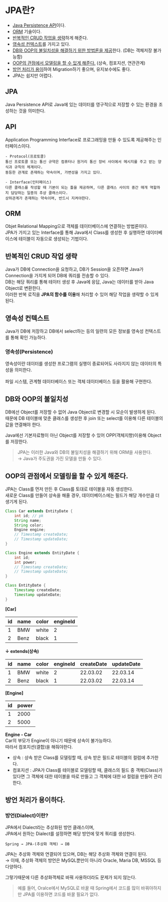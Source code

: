 # JPA란?
* [Java Persistence API](https://github.com/elilly00/TIL/blob/main/Spring/01.Spring%20Boot.md#jpa)이다.
* [ORM](https://github.com/elilly00/TIL/blob/main/Spring/01.Spring%20Boot.md#orm) 기술이다.
* [반복적인 CRUD 작업을 생략](https://github.com/elilly00/TIL/blob/main/Spring/01.Spring%20Boot.md#%EB%B0%98%EB%B3%B5%EC%A0%81%EC%9D%B8-crud-%EC%9E%91%EC%97%85-%EC%83%9D%EB%9E%B5)하게 해준다.
* [영속성 컨텍스트](https://github.com/elilly00/TIL/blob/main/Spring/01.Spring%20Boot%20%EC%9D%B4%EB%A1%A0.md#%EC%98%81%EC%86%8D%EC%84%B1-%EC%BB%A8%ED%85%8D%EC%8A%A4%ED%8A%B8)를 가지고 있다.
* [DB와 OOP의 불일치성을 해결하기 위한 방법론을 제공](https://github.com/elilly00/TIL/blob/main/Spring/01.Spring%20Boot%20%EC%9D%B4%EB%A1%A0.md#%EC%98%81%EC%86%8D%EC%84%B1-%EC%BB%A8%ED%85%8D%EC%8A%A4%ED%8A%B8)한다. (DB는 객체저장 불가능함)
* [OOP의 관점에서 모델링을 할 수 있게 해준다.](https://github.com/elilly00/TIL/blob/main/Spring/01.Spring%20Boot%20%EC%9D%B4%EB%A1%A0.md#oop%EC%9D%98-%EA%B4%80%EC%A0%90%EC%97%90%EC%84%9C-%EB%AA%A8%EB%8D%B8%EB%A7%81%EC%9D%84-%ED%95%A0-%EC%88%98-%EC%9E%88%EA%B2%8C-%ED%95%B4%EC%A4%80%EB%8B%A4) (상속, 컴포지션, 연관관계)
* [방언 처리가 용이](https://github.com/elilly00/TIL/blob/main/Spring/01.Spring%20Boot%20%EC%9D%B4%EB%A1%A0.md#%EB%B0%A9%EC%96%B8-%EC%B2%98%EB%A6%AC%EA%B0%80-%EC%9A%A9%EC%9D%B4%ED%95%98%EB%8B%A4)하여 Migration하기 좋으며, 유지보수에도 좋다.
* JPA는 쉽지만 어렵다.

## JPA
Java Persistence API로 Java에 있는 데이터를 영구적으로 저장할 수 있는 환경을 조성하는 것을 의미한다.

## API
Application Programming Interface로 프로그래밍을 만들 수 있도록 제공해주는 인터페이스이다.

```
- Protocol(프로토콜)
통신 프로토콜 또는 통신 규약은 컴퓨터나 원거리 통신 장비 사이에서 메시지를 주고 받는 양식과 규칙의 체계이다. 
동등한 관걔로 존재하는 약속이며, 가변성을 가지고 있다.

- Interface(인터페이스)
다른 클래스를 작성할 때 기본이 되는 틀을 제공하며, 다른 클래스 사이의 중간 매개 역할까지 담당하는 일종의 추상 클래스이다.
상하관계가 존재하는 약속이며, 반드시 지켜야한다.
```

## ORM
Objet Relational Mapping으로 객체를 데이터베이스에 연결하는 방법론이다. <br/>
JPA가 가지고 있는 Interface를 통해 Java에서 Class를 생성한 후 실행하면 데이터베이스에 테이블이 자동으로 생성되는 기법이다.

## 반복적인 CRUD 작업 생략
Java가 DB에 Connection을 요청하고, DB가 Session을 오픈하면 Java가 Connection을 가지게 되어 DB에 쿼리를 전송할 수 있다. <br/> 
DB는 해당 쿼리를 통해 테이터 생성 후 Java에 응답, Java는 데이터를 받아 Java Object로 변환한다. <br/>
이러한 반복 로직을 <b>JPA의 함수를 이용</b>해 처리할 수 있어 해당 작업을 생략할 수 있게 된다.

## 영속성 컨텍스트
Java가 DB에 저장하고 DB에서 select하는 등의 일련의 모든 정보를 영속성 컨텍스트를 통해 확인 가능하다.

### 영속성(Persistence)
영속성이란 데이터를 생성한 프로그램의 실행이 종료되어도 사라지지 않는 데이터의 특성을 의미한다. <br/><br/>
파일 시스템, 관계형 데이터베이스 또는 객체 데이터베이스 등을 활용해 구현한다.

## DB와 OOP의 불일치성
DB에선 Object를 저장할 수 없어 Java Object로 변경할 시 모순이 발생하게 된다. <br/>
때문에 DB 테이블에 맞춘 클래스를 생성한 후 join 또는 select를 이용해 다른 테이블의 값을 연결해야 한다.<br/>

Java에선 기본자료형이 아닌 Object를 저장할 수 있어 OPP(객체지향)이용해 Object를 저장한다. <br/>

> JPA는 이러한 Java와 DB의 불일치성을 해결하기 위해 ORM을 사용한다. <br/>
→ Java가 주도권을 가진 모델을 만들 수 있다. <br/>


## OOP의 관점에서 모델링을 할 수 있게 해준다.

JPA는 Class를 먼저 만든 후 Class를 토대로 테이블을 자동 생성한다. <br/>
새로운 Class를 만들어 상속을 해줄 경우, 데이터베이스에는 필드가 해당 개수만큼 더 생기게 된다. <br/>

``` java
Class Car extends EntityDate {
    int id; // pk
    String name;
    String color;
    Engine engine;
    // Timestamp createDate;
    // Timestamp updateDate;
}
```

```java
Class Engine extends EntityDate {
    int id;
    int power;
    // Timestamp createDate;
    // Timestamp updateDate;
}
```

```java
Class EntityDate {
    Timestamp createDate;
    Timestamp updateDate;
}
```
<b>[Car]</b>

|id |name|color|engineId|
|---|----|-----|--------|
|1  |BMW |white|2       |
|2  |Benz|black|1       |

<b><div aligin="center">↓ extends(상속)</div></b>

|id |name|color|engineId|createDate|updateDate|
|---|----|-----|--------|------|-------|
|1  |BMW |white|2       |22.03.02|22.03.14
|2  |Benz|black|1       |22.03.02|22.03.14

<b>[Engine]</b>

|id|power|
|--|-----|
|1 | 2000|
|2 | 5000|

<b>Engine - Car</b> <br/>
Car의 부모가 Engine이 아니기 때문에 상속이 불가능하다. <br/>
따라서 컴포지션(결합)을 해줘야한다.

* 상속 : 상속 받은 Class를 모델링할 때, 상속 받은 필드로 테이블의 컬럼에 추가한다.
* 컴포지션 : JPA가 Class를 테이블로 모델링할 때, 클래스의 필드 중 객체(Class)가 있다면 그 객체에 대한 테이블을 따로 만들고 그 객체에 대한 id 컬럼을 만들어 관리한다.

## 방언 처리가 용이하다.

### 방언(Dialect)이란?
JPA에서 Dialect라는 추상화된 방언 클래스이며, <br/>
JPA에서 원하는 Dialect를 설정하면 해당 방언에 맞게 쿼리를 생성한다.

```
Spring → JPA-(추상화 객체) → DB 
```

JPA는 추상화 객체와 연결되어 있으며, DB는 해당 추상화 객체와 연결이 된다. <br/>
 → 이때, 추상화 객체의 방언은  MySQL뿐만이 아니라 Oracle, Maria DB, MSSQL 등 다양하다. <br/>

그렇기때문에 다른 추상화객체로 바꿔 사용하더라도 문제가 되지 않는다. <br/>

> 예를 들어, Oralce에서 MySQL로 바꿀 때 Spring에서 코드를 많이 바꿔야하지만 JPA를 이용하면 코드를 바꿀 필요가 없다. <br/>



